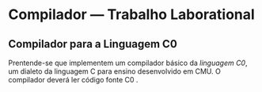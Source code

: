 
# Compilador &mdash; Trabalho Laborational

## Compilador para a Linguagem C0 

Prentende-se que implementem um compilador básico da *linguagem C0*,
um dialeto da linguagem C para ensino desenvolvido em CMU.  O
compilador deverá ler código fonte C0 .

